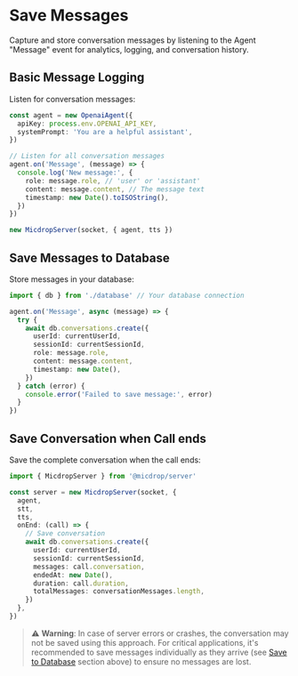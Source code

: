 # Save Messages

Capture and store conversation messages by listening to the Agent "Message" event for analytics, logging, and conversation history.

## Basic Message Logging

Listen for conversation messages:

```typescript
const agent = new OpenaiAgent({
  apiKey: process.env.OPENAI_API_KEY,
  systemPrompt: 'You are a helpful assistant',
})

// Listen for all conversation messages
agent.on('Message', (message) => {
  console.log('New message:', {
    role: message.role, // 'user' or 'assistant'
    content: message.content, // The message text
    timestamp: new Date().toISOString(),
  })
})

new MicdropServer(socket, { agent, tts })
```

## Save Messages to Database

Store messages in your database:

```typescript
import { db } from './database' // Your database connection

agent.on('Message', async (message) => {
  try {
    await db.conversations.create({
      userId: currentUserId,
      sessionId: currentSessionId,
      role: message.role,
      content: message.content,
      timestamp: new Date(),
    })
  } catch (error) {
    console.error('Failed to save message:', error)
  }
})
```

## Save Conversation when Call ends

Save the complete conversation when the call ends:

```typescript
import { MicdropServer } from '@micdrop/server'

const server = new MicdropServer(socket, {
  agent,
  stt,
  tts,
  onEnd: (call) => {
    // Save conversation
    await db.conversations.create({
      userId: currentUserId,
      sessionId: currentSessionId,
      messages: call.conversation,
      endedAt: new Date(),
      duration: call.duration,
      totalMessages: conversationMessages.length,
    })
  },
})
```

> ⚠️ **Warning**: In case of server errors or crashes, the conversation may not be saved using this approach. For critical applications, it's recommended to save messages individually as they arrive (see [Save to Database](#save-to-database) section above) to ensure no messages are lost.
